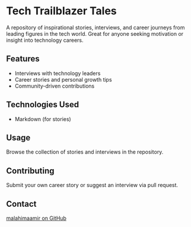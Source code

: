 # Tech Trailblazer Tales

A repository of inspirational stories, interviews, and career journeys from leading figures in the tech world. Great for anyone seeking motivation or insight into technology careers.

## Features
- Interviews with technology leaders
- Career stories and personal growth tips
- Community-driven contributions

## Technologies Used
- Markdown (for stories)

## Usage

Browse the collection of stories and interviews in the repository.

## Contributing
Submit your own career story or suggest an interview via pull request.


## Contact
[malahimaamir on GitHub](https://github.com/malahimaamir)
